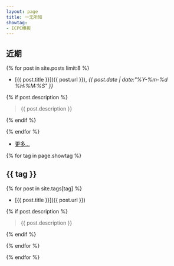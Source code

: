 ```yaml
---
layout: page
title: 一无所知
showtag:
- ICPC模板
---
```

## 近期

{% for post in site.posts limit:8 %}

- [{{ post.title }}]({{ post.url }}), *{{ post.date | date:"%Y-%m-%d %H:%M:%S" }}*

{% if post.description %}

  > {{ post.description }}

{% endif %}

{% endfor %}

- [更多…](/archive)

{% for tag in page.showtag %}

## {{ tag }}

{% for post in site.tags[tag] %}

- [{{ post.title }}]({{ post.url }})

{% if post.description %}

  > {{ post.description }}

{% endif %}

{% endfor %}

{% endfor %}
